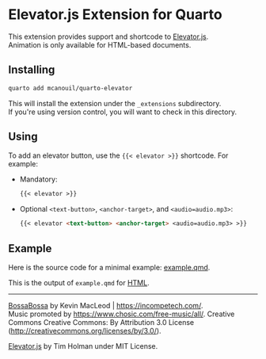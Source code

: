 # Elevator.js Extension for Quarto

This extension provides support and shortcode to [Elevator.js](https://github.com/tholman/elevator.js).  
Animation is only available for HTML-based documents.

## Installing

```sh
quarto add mcanouil/quarto-elevator
```

This will install the extension under the `_extensions` subdirectory.  
If you're using version control, you will want to check in this directory.

## Using

To add an elevator button, use the `{{< elevator >}}` shortcode. For example:

- Mandatory:
  ``` markdown
  {{< elevator >}}
  ```

- Optional `<text-button>`, `<anchor-target>`, and `<audio=audio.mp3>`:
  ``` markdown
  {{< elevator <text-button> <anchor-target> <audio=audio.mp3> >}}
  ```

## Example

Here is the source code for a minimal example: [example.qmd](example.qmd).

This is the output of `example.qmd` for [HTML](https://m.canouil.fr/quarto-elevator/).

---

[BossaBossa](_extensions/elevator/BossaBossa.mp3) by Kevin MacLeod | <https://incompetech.com/>.  
Music promoted by <https://www.chosic.com/free-music/all/>.
Creative Commons Creative Commons: By Attribution 3.0 License (<http://creativecommons.org/licenses/by/3.0/>).

[Elevator.js](https://github.com/tholman/elevator.js) by Tim Holman under MIT License.
